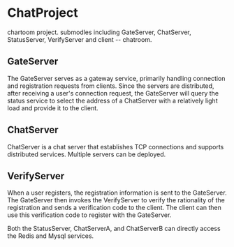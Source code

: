 # ChatProject
  chartoom project. submodles including GateServer, ChatServer, StatusServer, VerifyServer and client -- chatroom.
  
## GateServer
  The GateServer serves as a gateway service, primarily handling connection and registration requests from clients. Since the servers are distributed, after receiving a user's connection request, the GateServer will query the status service to select the address of a ChatServer with a relatively light load and provide it to the client.
  
## ChatServer
  ChatServer is a chat server that establishes TCP connections and supports distributed services. Multiple servers can be deployed.
  
## VerifyServer
  When a user registers, the registration information is sent to the GateServer. The GateServer then invokes the VerifyServer to verify the rationality of the registration and sends a verification code to the client. The client can then use this verification code to register with the GateServer. 
  
  Both the StatusServer, ChatServerA, and ChatServerB can directly access the Redis and Mysql services.
